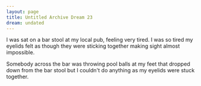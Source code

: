 ```yaml
---
layout: page
title: Untitled Archive Dream 23
dream: undated
---
```


I was sat on a bar stool at my local pub, feeling very tired. I was so tired my eyelids felt as though they were sticking together making sight almost impossible.

Somebody across the bar was throwing pool balls at my feet that dropped down from the bar stool but I couldn't do anything as my eyelids were stuck together.